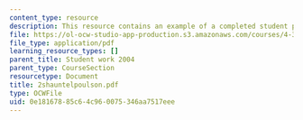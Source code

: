 ```yaml
---
content_type: resource
description: This resource contains an example of a completed student project.
file: https://ol-ocw-studio-app-production.s3.amazonaws.com/courses/4-301-introduction-to-the-visual-arts-spring-2007/0e18167885c64c960075346aa7517eee_2shauntelpoulson.pdf
file_type: application/pdf
learning_resource_types: []
parent_title: Student work 2004
parent_type: CourseSection
resourcetype: Document
title: 2shauntelpoulson.pdf
type: OCWFile
uid: 0e181678-85c6-4c96-0075-346aa7517eee
---
```

